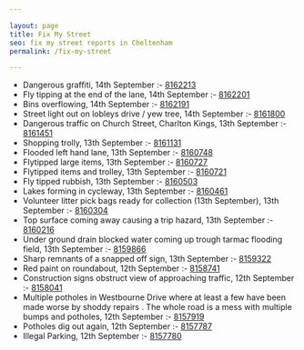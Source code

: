 ```yaml
---

layout: page
title: Fix My Street
seo: fix my street reports in Cheltenham
permalink: /fix-my-street

---
```


<!-- fix_marker starts -->

- Dangerous graffiti, 14th September :- [8162213](https://www.fixmystreet.com/report/8162213)
- Fly tipping at the end of the lane, 14th September :- [8162201](https://www.fixmystreet.com/report/8162201)
- Bins overflowing, 14th September :- [8162191](https://www.fixmystreet.com/report/8162191)
- Street light out on lobleys drive / yew tree, 14th September :- [8161800](https://www.fixmystreet.com/report/8161800)
- Dangerous traffic on Church Street, Charlton Kings, 13th September :- [8161451](https://www.fixmystreet.com/report/8161451)
- Shopping trolly, 13th September :- [8161131](https://www.fixmystreet.com/report/8161131)
- Flooded left hand lane, 13th September :- [8160748](https://www.fixmystreet.com/report/8160748)
- Flytipped large items, 13th September :- [8160727](https://www.fixmystreet.com/report/8160727)
- Flytipped items and trolley, 13th September :- [8160721](https://www.fixmystreet.com/report/8160721)
- Fly tipped rubbish, 13th September :- [8160503](https://www.fixmystreet.com/report/8160503)
- Lakes forming in cycleway, 13th September :- [8160461](https://www.fixmystreet.com/report/8160461)
- Volunteer litter pick bags ready for collection (13th September), 13th September :- [8160304](https://www.fixmystreet.com/report/8160304)
- Top surface coming away causing a trip hazard, 13th September :- [8160216](https://www.fixmystreet.com/report/8160216)
- Under ground drain blocked water coming up trough tarmac flooding field, 13th September :- [8159866](https://www.fixmystreet.com/report/8159866)
- Sharp remnants of a snapped off sign, 13th September :- [8159322](https://www.fixmystreet.com/report/8159322)
- Red paint on roundabout, 12th September :- [8158741](https://www.fixmystreet.com/report/8158741)
- Construction signs obstruct view of approaching traffic, 12th September :- [8158041](https://www.fixmystreet.com/report/8158041)
- Multiple potholes in Westbourne Drive where at least a few have been made worse by shoddy repairs . The whole road is a mess with multiple bumps and potholes, 12th September :- [8157919](https://www.fixmystreet.com/report/8157919)
- Potholes dig out again, 12th September :- [8157787](https://www.fixmystreet.com/report/8157787)
- Illegal Parking, 12th September :- [8157780](https://www.fixmystreet.com/report/8157780)

<!-- fix_marker ends -->